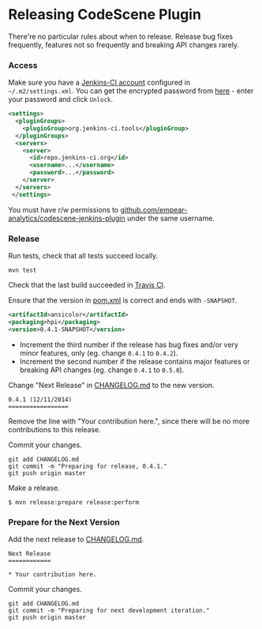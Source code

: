 Releasing CodeScene Plugin
===================

There're no particular rules about when to release. Release bug fixes frequently, features not so frequently and breaking API changes rarely.

### Access

Make sure you have a [Jenkins-CI account](https://jenkins-ci.org/account) configured in `~/.m2/settings.xml`. You can get the encrypted password from [here](https://repo.jenkins-ci.org/webapp/#/profile) - enter your password and click `Unlock`.

```xml
<settings>
  <pluginGroups>
    <pluginGroup>org.jenkins-ci.tools</pluginGroup>
  </pluginGroups>
  <servers>
    <server>
      <id>repo.jenkins-ci.org</id>
      <username>...</username>
      <password>...</password>
    </server>
  </servers>
 </settings>
```

You must have r/w permissions to [github.com/empear-analytics/codescene-jenkins-plugin](https://github.com/empear-analytics/codescene-jenkins-plugin) under the same username.

### Release

Run tests, check that all tests succeed locally.

```
mvn test
```

Check that the last build succeeded in [Travis CI](https://travis-ci.org/empear-analytics/codescene-jenkins-plugin).

Ensure that the version in [pom.xml](pom.xml) is correct and ends with `-SNAPSHOT`.

``` xml
<artifactId>ansicolor</artifactId>
<packaging>hpi</packaging>
<version>0.4.1-SNAPSHOT</version>
```

*  Increment the third number if the release has bug fixes and/or very minor features, only (eg. change `0.4.1` to `0.4.2`).
*  Increment the second number if the release contains major features or breaking API changes (eg. change `0.4.1` to `0.5.0`).

Change "Next Release" in [CHANGELOG.md](CHANGELOG.md) to the new version.

```
0.4.1 (12/11/2014)
=================
```

Remove the line with "Your contribution here.", since there will be no more contributions to this release.

Commit your changes.

```
git add CHANGELOG.md
git commit -m "Preparing for release, 0.4.1."
git push origin master
```

Make a release.

```
$ mvn release:prepare release:perform
```

### Prepare for the Next Version

Add the next release to [CHANGELOG.md](CHANGELOG.md).

```
Next Release
============

* Your contribution here.
```

Commit your changes.

```
git add CHANGELOG.md
git commit -m "Preparing for next development iteration."
git push origin master
```
